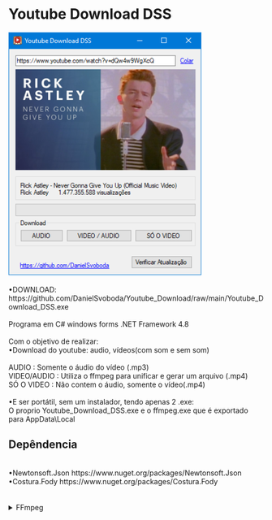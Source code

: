 # Youtube Download DSS
<img width="380" alt="portfolio_view" src="https://raw.githubusercontent.com/DanielSvoboda/Youtube_Download/main/print.png">
<br><br>
•DOWNLOAD: https://github.com/DanielSvoboda/Youtube_Download/raw/main/Youtube_Download_DSS.exe
<br><br>
Programa em C# windows forms .NET Framework 4.8
<br><br>
Com o objetivo de realizar:
<br>
  •Download do youtube: audio, vídeos(com som e sem som)
  <br><br>
AUDIO : Somente o áudio do vídeo (.mp3)<br>
VIDEO/AUDIO : Utiliza o ffmpeg para unificar e gerar um arquivo (.mp4)<br>
SÓ O VIDEO : Não contem o áudio, somente o vídeo(.mp4)<br>
  <br>
  •E ser portátil, sem um instalador, tendo apenas 2 .exe:
  <br>O proprio Youtube_Download_DSS.exe e o ffmpeg.exe que é exportado para AppData\Local
  <br>

  

Depêndencia 
---------  
  <br>
  •Newtonsoft.Json https://www.nuget.org/packages/Newtonsoft.Json
  <br>
  •Costura.Fody https://www.nuget.org/packages/Costura.Fody
<br><br><br>
  

<details>
<summary>FFmpeg</summary>
---------  
- Esse programa usa o [FFmpeg](http://ffmpeg.org), uma estrutura de multimídia gratuita que é licenciada sob a [LGPLv2.1 license](http://www.gnu.org/licenses/old-licenses/lgpl-2.1.html)  contendo vários codecs de áudio e vídeo, suportando tarefas de muxing, demuxing e transcodificação em muitos formatos de mídia.

This is a FFmpeg Win32 static build by Kyle Schwarz.<br>
<br>
Zeranoe's FFmpeg Builds Home Page: <http://ffmpeg.zeranoe.com/builds/><br>
<br>
This build was compiled on: , at: 22:01:02<br>
<br>
FFmpeg version: 2014-02-04 git-e708424<br>
  libavutil      52. 63.100 / 52. 63.100<br>
  libavcodec     55. 49.101 / 55. 49.101<br>
  libavformat    55. 29.101 / 55. 29.101<br>
  libavdevice    55.  7.100 / 55.  7.100<br>
  libavfilter     4.  1.102 /  4.  1.102<br>
  libswscale      2.  5.101 /  2.  5.101<br>
  libswresample   0. 17.104 /  0. 17.104<br>
  libpostproc    52.  3.100 / 52.  3.100<br>
<br>
This FFmpeg build was configured with:<br>
  --enable-gpl<br>
  --enable-version3<br>
  --disable-w32threads<br>
  --enable-avisynth<br>
  --enable-bzlib<br>
  --enable-fontconfig<br>
  --enable-frei0r<br>
  --enable-gnutls<br>
  --enable-iconv<br>
  --enable-libass<br>
  --enable-libbluray<br>
  --enable-libcaca<br>
  --enable-libfreetype<br>
  --enable-libgsm<br>
  --enable-libilbc<br>
  --enable-libmodplug<br>
  --enable-libmp3lame<br>
  --enable-libopencore-amrnb<br>
  --enable-libopencore-amrwb<br>
  --enable-libopenjpeg<br>
  --enable-libopus<br>
  --enable-librtmp<br>
  --enable-libschroedinger<br>
  --enable-libsoxr<br>
  --enable-libspeex<br>
  --enable-libtheora<br>
  --enable-libtwolame<br>
  --enable-libvidstab<br>
  --enable-libvo-aacenc<br>
  --enable-libvo-amrwbenc<br>
  --enable-libvorbis<br>
  --enable-libvpx<br>
  --enable-libwavpack<br>
  --enable-libx264<br>
  --enable-libxavs<br>
  --enable-libxvid<br>
  --enable-zlib<br>
<br><br>
This build was compiled with the following external libraries:<br>
  bzip2 1.0.6 <http://bzip.org/><br>
  Fontconfig 2.10.95 <http://freedesktop.org/wiki/Software/fontconfig><br>
  Frei0r 20130909-git-10d8360 <http://frei0r.dyne.org/><br>
  GnuTLS 3.2.8.1 <http://gnutls.org/><br>
  libiconv 1.14 <http://gnu.org/software/libiconv/><br>
  libass 0.10.2 <http://code.google.com/p/libass/><br>
  libbluray 0.5.0 <http://videolan.org/developers/libbluray.html><br>
  libcaca 0.99.beta18 <http://caca.zoy.org/wiki/libcaca><br>
  FreeType 2.5.2 <http://freetype.sourceforge.net/><br>
  GSM 1.0.13-4 <http://packages.debian.org/source/squeeze/libgsm><br>
  iLBC 20120913-git-b5f9b10 <https://github.com/dekkers/libilbc/><br>
  Modplug-XMMS 0.8.8.4 <http://modplug-xmms.sourceforge.net/><br>
  LAME 3.99.5 <http://lame.sourceforge.net/><br>
  OpenCORE AMR 0.1.3 <http://sourceforge.net/projects/opencore-amr/><br>
  OpenJPEG 1.5.1 <http://www.openjpeg.org/><br>
  Opus 1.1 <http://opus-codec.org/><br>
  RTMPDump 20131205-git-dc76f0a <http://rtmpdump.mplayerhq.hu/><br>
  Schroedinger 1.0.11 <http://diracvideo.org/><br>
  libsoxr 0.1.1 <http://sourceforge.net/projects/soxr/><br>
  Speex 1.2rc1 <http://speex.org/><br>
  Theora 1.1.1 <http://theora.org/><br>
  TwoLAME 0.3.13 <http://twolame.org/><br>
  vid.stab 0.98 <http://public.hronopik.de/vid.stab/><br>
  VisualOn AAC 0.1.3 <https://github.com/mstorsjo/vo-aacenc><br>
  VisualOn AMR-WB 0.1.2 <https://github.com/mstorsjo/vo-amrwbenc><br>
  Vorbis 1.3.4 <http://vorbis.com/><br>
  vpx 1.3.0 <http://webmproject.org/><br>
  WavPack 4.70.0 <http://wavpack.com/><br>
  x264 20140121-git-956c8d8 <http://videolan.org/developers/x264.html><br>
  XAVS svn-r55 <http://xavs.sourceforge.net/><br>
  Xvid 1.3.2 <http://xvid.org/><br>
  zlib 1.2.8 <http://zlib.net/><br>
<br><br>
The source code for this FFmpeg build can be found at: <http://ffmpeg.zeranoe.com/builds/source/><br>
This build was compiled on Debian jessie/sid (64-bit): <http://www.debian.org/><br>
GCC 4.8.2 was used to compile this FFmpeg build: <http://gcc.gnu.org/><br>
This build was compiled using the MinGW-w64 toolchain: <http://mingw-w64.sourceforge.net/><br>
